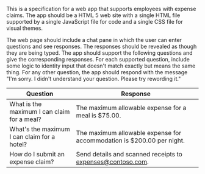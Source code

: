 This is a specification for a web app that supports employees with expense claims. The app should be a HTML 5 web site with a single HTML file supported by a single JavaScript file for code and a single CSS file for visual themes.

The web page should include a chat pane in which the user can enter questions and see responses. The responses should be revealed as though they are being typed. The app should support the following questions and give the corresponding responses. For each supported question, include some logic to identity input that doesn't match exactly but means the same thing. For any other question, the app should respond with the message "I'm sorry. I didn't understand your question. Please try rewording it."

|Question | Response |
| -- | --|
| What is the maximum I can claim for a meal? | The maximum allowable expense for a meal is $75.00. |
| What's the maximum I can claim for a hotel? | The maximum allowable expense for accommodation is $200.00 per night. |
| How do I submit an expense claim? | Send details and scanned receipts to expenses@contoso.com. |
